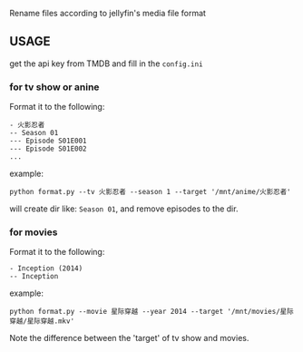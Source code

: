 Rename files according to jellyfin's media file format

## USAGE

get the api key from TMDB and fill in the `config.ini`

### for tv show or anine
Format it to the following:
```
- 火影忍者
-- Season 01
--- Episode S01E001
--- Episode S01E002
...
```

example:
```
python format.py --tv 火影忍者 --season 1 --target '/mnt/anime/火影忍者'
```
will create dir like: `Season 01`, and remove episodes to the dir.

### for movies
Format it to the following:
```
- Inception (2014)
-- Inception 
```
example:
```
python format.py --movie 星际穿越 --year 2014 --target '/mnt/movies/星际穿越/星际穿越.mkv'
```
Note the difference between the 'target' of tv show and movies.